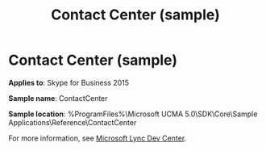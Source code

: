 ﻿---
title: Contact Center (sample)
TOCTitle: Contact Center (sample)
ms:assetid: 18bab0a0-6d24-4168-a75f-e404f7f8a970
ms:mtpsurl: https://msdn.microsoft.com/library/Dn454818(v=office.16)
ms:contentKeyID: 65240106
ms.date: 07/27/2015
mtps_version: v=office.16
---

# Contact Center (sample)


**Applies to**: Skype for Business 2015

**Sample name**: ContactCenter

**Sample location**: %ProgramFiles%\\Microsoft UCMA 5.0\\SDK\\Core\\Sample Applications\\Reference\\ContactCenter

For more information, see [Microsoft Lync Dev Center](https://docs.microsoft.com/lync/lync-2013).


